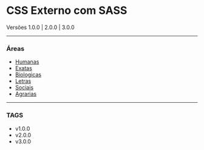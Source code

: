 # CSS Externo com SASS #

Versões 1.0.0 | 2.0.0 | 3.0.0
___

### Áreas ###

* [Humanas](https://bitbucket.org/krotoneducacional/out-css/src/f9a3aa97db8357e04091a1ecd64bba4d095ec28e/humanas.css?at=master) 
* [Exatas](https://bitbucket.org/krotoneducacional/out-css/src/fd53e986feb26df811b63a64b2e7a52dbc4a06b3/exatas.css?at=master&fileviewer=file-view-default)
* [Biologicas](https://bitbucket.org/krotoneducacional/out-css/src/fd53e986feb26df811b63a64b2e7a52dbc4a06b3/biologicas.css?at=master&fileviewer=file-view-default)
* [Letras](https://bitbucket.org/krotoneducacional/out-css/src/fd53e986feb26df811b63a64b2e7a52dbc4a06b3/letras.css?at=master&fileviewer=file-view-default)
* [Sociais](https://bitbucket.org/krotoneducacional/out-css/src/fd53e986feb26df811b63a64b2e7a52dbc4a06b3/sociais.css?at=master&fileviewer=file-view-default)
* [Agrarias](https://bitbucket.org/krotoneducacional/out-css/src/fd53e986feb26df811b63a64b2e7a52dbc4a06b3/agrarias.css?at=master&fileviewer=file-view-default) 

___ 

### TAGS ###
* v1.0.0
* v2.0.0
* v3.0.0
